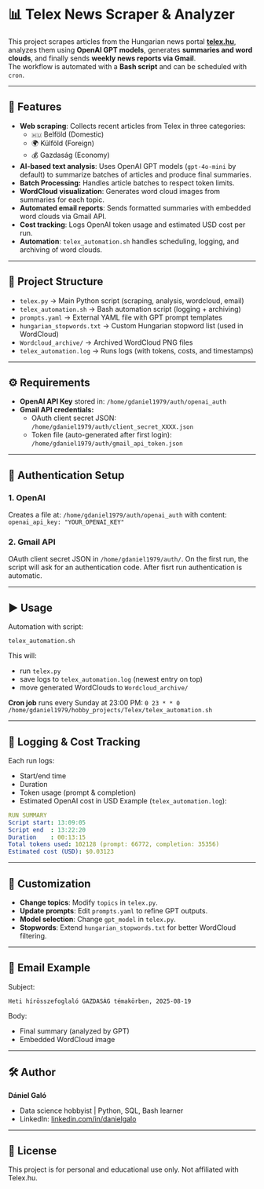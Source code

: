 # 📊 Telex News Scraper & Analyzer

This project scrapes articles from the Hungarian news portal **[telex.hu](https://telex.hu/)**, analyzes them using **OpenAI GPT models**, generates **summaries and word clouds**, and finally sends **weekly news reports via Gmail**.  
The workflow is automated with a **Bash script** and can be scheduled with `cron`.

---

## 🚀 Features

- **Web scraping**: Collects recent articles from Telex in three categories:
  - ```🇭🇺``` Belföld (Domestic)
  - 🌍 Külföld (Foreign)
  - 💰 Gazdaság (Economy)
- **AI-based text analysis**: Uses OpenAI GPT models (`gpt-4o-mini` by default) to summarize batches of articles and produce final summaries.
- **Batch Processing:** Handles article batches to respect token limits.  
- **WordCloud visualization**: Generates word cloud images from summaries for each topic.
- **Automated email reports**: Sends formatted summaries with embedded word clouds via Gmail API.
- **Cost tracking**: Logs OpenAI token usage and estimated USD cost per run.
- **Automation**: `telex_automation.sh` handles scheduling, logging, and archiving of word clouds.

---

## 📂 Project Structure

- ```telex.py``` -> Main Python script (scraping, analysis, wordcloud, email)
- ```telex_automation.sh``` -> Bash automation script (logging + archiving)
- ```prompts.yaml``` -> External YAML file with GPT prompt templates
- ```hungarian_stopwords.txt``` -> Custom Hungarian stopword list (used in WordCloud)
- ```Wordcloud_archive/``` -> Archived WordCloud PNG files
- ```telex_automation.log``` -> Runs logs (with tokens, costs, and timestamps)

---

## ⚙️ Requirements

- **OpenAI API Key** stored in: ```/home/gdaniel1979/auth/openai_auth```
- **Gmail API credentials:**
  - OAuth client secret JSON: ```/home/gdaniel1979/auth/client_secret_XXXX.json```
  - Token file (auto-generated after first login): ```/home/gdaniel1979/auth/gmail_api_token.json```

---

## 🔑 Authentication Setup
### 1. OpenAI
Creates a file at: ```/home/gdaniel1979/auth/openai_auth```
with content: ```openai_api_key: "YOUR_OPENAI_KEY"```

### 2. Gmail API
OAuth client secret JSON in ```/home/gdaniel1979/auth/```. 
On the first run, the script will ask for an authentication code. After fisrt run authentication is automatic.

---

## ▶️ Usage
Automation with script:
```
telex_automation.sh
```
This will:
- run ```telex.py```
- save logs to ```telex_automation.log``` (newest entry on top)
- move generated WordClouds to ```Wordcloud_archive/```

**Cron job** runs every Sunday at 23:00 PM:
```0 23 * * 0 /home/gdaniel1979/hobby_projects/Telex/telex_automation.sh```

---

## 🧾 Logging & Cost Tracking
Each run logs:
- Start/end time
- Duration
- Token usage (prompt & completion)
- Estimated OpenAI cost in USD
Example (```telex_automation.log```):

```yaml
RUN SUMMARY
Script start: 13:09:05
Script end  : 13:22:20
Duration    : 00:13:15
Total tokens used: 102128 (prompt: 66772, completion: 35356)
Estimated cost (USD): $0.03123
```

---

## 📌 Customization
- **Change topics**: Modify ```topics``` in ```telex.py```.
- **Update prompts**: Edit ```prompts.yaml``` to refine GPT outputs.
- **Model selection**: Change ```gpt_model``` in ```telex.py```.
- **Stopwords**: Extend ```hungarian_stopwords.txt``` for better WordCloud filtering.

---

## 📧 Email Example
Subject:
```
Heti hírösszefoglaló GAZDASÁG témakörben, 2025-08-19
```
Body:
- Final summary (analyzed by GPT)
- Embedded WordCloud image

---

## 🛠️ Author
**Dániel Galó**
- Data science hobbyist | Python, SQL, Bash learner
- LinkedIn: [linkedin.com/in/danielgalo](https://linkedin.com/in/danielgalo)

---

## 📜 License
This project is for personal and educational use only.
Not affiliated with Telex.hu.
